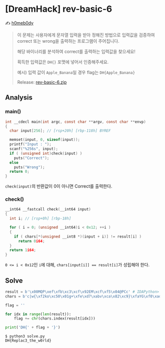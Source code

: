 # [DreamHack] rev-basic-6

:writing_hand: [h0meb0dy](mailto:h0meb0dysj@gmail.com)

> 이 문제는 사용자에게 문자열 입력을 받아 정해진 방법으로 입력값을 검증하여 correct 또는 wrong을 출력하는 프로그램이 주어집니다.
>
> 해당 바이너리를 분석하여 correct를 출력하는 입력값을 찾으세요!
>
> 획득한 입력값은 `DH{}` 포맷에 넣어서 인증해주세요.
>
> 예시) 입력 값이 `Apple_Banana`일 경우 flag는 `DH{Apple_Banana}`
>
> Release: [rev-basic-6.zip](https://github.com/h0meb0dy/Dreamhack-Wargame/files/8596104/rev-basic-6.zip)

## Analysis

### main()

```c
int __cdecl main(int argc, const char **argv, const char **envp)
{
  char input[256]; // [rsp+20h] [rbp-118h] BYREF

  memset(input, 0, sizeof(input));
  printf("Input : ");
  scanf("%256s", input);
  if ( (unsigned int)check(input) )
    puts("Correct");
  else
    puts("Wrong");
  return 0;
}
```

`check(input)`의 반환값이 0이 아니면 Correct를 출력한다.

### check()

```c
__int64 __fastcall check(__int64 input)
{
  int i; // [rsp+0h] [rbp-18h]

  for ( i = 0; (unsigned __int64)i < 0x12; ++i )
  {
    if ( chars[*(unsigned __int8 *)(input + i)] != result[i] )
      return 0i64;
  }
  return 1i64;
}
```

`0 <= i < 0x12`인 `i`에 대해, `chars[input[i]] == result[i]`가 성립해야 한다.

## Solve

```python
result = b'\x00MQP\xef\xfb\xc3\xcf\x92EM\xcf\xf5\x04@PCc' # IDAPython> get_bytes(0x140003000, 0x12)
chars = b'c|w{\xf2ko\xc50\x01g+\xfe\xd7\xabv\xca\x82\xc9}\xfaYG\xf0\xad\xd4\xa2\xaf\x9c\xa4r\xc0\xb7\xfd\x93&6?\xf7\xcc4\xa5\xe5\xf1q\xd81\x15\x04\xc7#\xc3\x18\x96\x05\x9a\x07\x12\x80\xe2\xeb\'\xb2u\t\x83,\x1a\x1bnZ\xa0R;\xd6\xb3)\xe3/\x84S\xd1\x00\xed \xfc\xb1[j\xcb\xbe9JLX\xcf\xd0\xef\xaa\xfbCM3\x85E\xf9\x02\x7fP<\x9f\xa8Q\xa3@\x8f\x92\x9d8\xf5\xbc\xb6\xda!\x10\xff\xf3\xd2\xcd\x0c\x13\xec_\x97D\x17\xc4\xa7~=d]\x19s`\x81O\xdc"*\x90\x88F\xee\xb8\x14\xde^\x0b\xdb\xe02:\nI\x06$\\\xc2\xd3\xacb\x91\x95\xe4y\xe7\xc87m\x8d\xd5N\xa9lV\xf4\xeaez\xae\x08\xbax%.\x1c\xa6\xb4\xc6\xe8\xddt\x1fK\xbd\x8b\x8ap>\xb5fH\x03\xf6\x0ea5W\xb9\x86\xc1\x1d\x9e\xe1\xf8\x98\x11i\xd9\x8e\x94\x9b\x1e\x87\xe9\xceU(\xdf\x8c\xa1\x89\r\xbf\xe6BhA\x99-\x0f\xb0T\xbb\x16' # IDAPython> get_bytes(0x140003020, 0x100)

flag = ''

for idx in range(len(result)):
    flag += chr(chars.index(result[idx]))

print('DH{' + flag + '}')
```

```
$ python3 solve.py
DH{Replac3_the_w0rld}
```